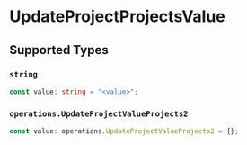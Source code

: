 # UpdateProjectProjectsValue


## Supported Types

### `string`

```typescript
const value: string = "<value>";
```

### `operations.UpdateProjectValueProjects2`

```typescript
const value: operations.UpdateProjectValueProjects2 = {};
```

